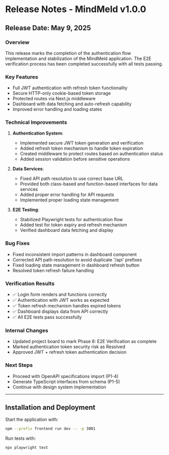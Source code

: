 # Release Notes - MindMeld v1.0.0

## Release Date: May 9, 2025

### Overview
This release marks the completion of the authentication flow implementation and stabilization of the MindMeld application. The E2E verification process has been completed successfully with all tests passing.

### Key Features
- Full JWT authentication with refresh token functionality
- Secure HTTP-only cookie-based token storage
- Protected routes via Next.js middleware
- Dashboard with data fetching and auto-refresh capability
- Improved error handling and loading states

### Technical Improvements
1. **Authentication System**:
   - Implemented secure JWT token generation and verification
   - Added refresh token mechanism to handle token expiration
   - Created middleware to protect routes based on authentication status
   - Added session validation before sensitive operations

2. **Data Services**:
   - Fixed API path resolution to use correct base URL
   - Provided both class-based and function-based interfaces for data services
   - Added proper error handling for API requests
   - Implemented proper loading state management

3. **E2E Testing**:
   - Stabilized Playwright tests for authentication flow
   - Added test for token expiry and refresh mechanism
   - Verified dashboard data fetching and display

### Bug Fixes
- Fixed inconsistent import patterns in dashboard component
- Corrected API path resolution to avoid duplicate '/api' prefixes
- Fixed loading state management in dashboard refresh button
- Resolved token refresh failure handling

### Verification Results
- ✅ Login form renders and functions correctly
- ✅ Authentication with JWT works as expected
- ✅ Token refresh mechanism handles expired tokens
- ✅ Dashboard displays data from API correctly
- ✅ All E2E tests pass successfully

### Internal Changes
- Updated project board to mark Phase 6: E2E Verification as complete
- Marked authentication token security risk as Resolved
- Approved JWT + refresh token authentication decision

### Next Steps
- Proceed with OpenAPI specifications import (P1-4)
- Generate TypeScript interfaces from schema (P1-5)
- Continue with design system implementation

---

## Installation and Deployment

Start the application with:

```bash
npm --prefix frontend run dev -- -p 3001
```

Run tests with:

```bash
npx playwright test
```

